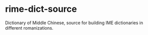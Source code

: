 # rime-dict-source

Dictionary of Middle Chinese, source for building IME dictionaries in different romanizations.
